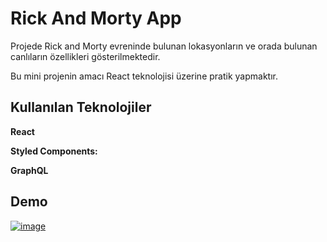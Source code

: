 # Rick And Morty App

Projede Rick and Morty evreninde bulunan lokasyonların ve orada bulunan canlıların özellikleri gösterilmektedir.

Bu mini projenin amacı React teknolojisi üzerine pratik yapmaktır.

## Kullanılan Teknolojiler

**React**

**Styled Components:**

**GraphQL**

## Demo


<a href="https://rickandmorty-qujm98g0u-emanet.vercel.app/">![image](https://user-images.githubusercontent.com/44415149/153476634-ac375972-4801-45ac-a412-ea2cddd6cdb2.png)</a>
